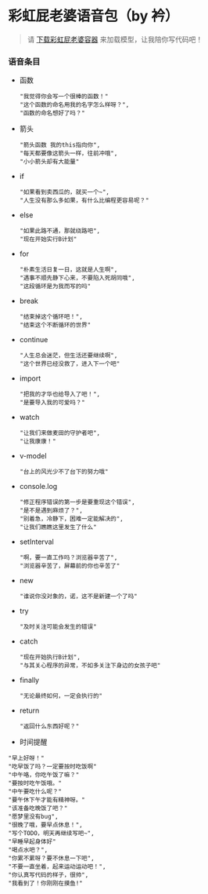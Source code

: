 # 彩虹屁老婆语音包（by 衿）


> 请 [下载彩虹屁老婆容器](https://rfw.jnsii.com) 来加载模型，让我陪你写代码吧！


### 语音条目

- 函数

  ~~~~
  "我觉得你会写一个很棒的函数！"
  "这个函数的命名用我的名字怎么样呀？",
  "函数的命名想好了吗？"
  ~~~~

- 箭头

  ~~~~
  "箭头函数 我的this指向你",
  "每天都要像这箭头一样，往前冲哦",
  "小小箭头却有大能量"
  ~~~~

- if

  ~~~~
  "如果看到卖西瓜的，就买一个~",
  "人生没有那么多如果，有什么比编程更容易呢？"
  ~~~~

- else

  ~~~~
  "如果此路不通，那就绕路吧",
  "现在开始实行B计划"
  ~~~~

- for

  ~~~~
  "朴素生活日复一日，这就是人生啊",
  "遇事不顺先静下心来，不要陷入死胡同哦",
  "这段循环是为我而写的吗"
  ~~~~

- break

  ~~~~
  "结束掉这个循环吧！",
  "结束这个不断循环的世界"
  ~~~~

- continue

  ~~~~
  "人生总会迷茫，但生活还要继续啊",
  "这个世界已经没救了，进入下一个吧"
  ~~~~

- import

  ~~~~
  "把我的才华也给导入了吧！",
  "是要导入我的可爱吗？"
  ~~~~

- watch

  ~~~~
  "让我们来做麦田的守护者吧",
  "让我康康！"
  ~~~~

- v-model

  ~~~~
  "台上的风光少不了台下的努力哦"
  ~~~~

- console.log

  ~~~~
  "修正程序错误的第一步是要重现这个错误",
  "是不是遇到麻烦了？",
  "别着急，冷静下，困难一定能解决的",
  "让我们瞧瞧这里发生了什么"
  ~~~~

- setInterval

  ~~~~
  "啊，要一直工作吗？浏览器辛苦了",
  "浏览器辛苦了，屏幕前的你也辛苦了"
  ~~~~

- new

  ~~~~
  "谁说你没对象的，诺，这不是新建一个了吗"
  ~~~~

- try

  ~~~~
  "及时关注可能会发生的错误"
  ~~~~

- catch

  ~~~~
  "现在开始执行B计划",
  "与其关心程序的异常，不如多关注下身边的女孩子吧"
  ~~~~

- finally

  ~~~~
  "无论最终如何，一定会执行的"
  ~~~~

- return

  ~~~~
  "返回什么东西好呢？"
  ~~~~



-  时间提醒

  ~~~~
  "早上好呀！"
  "吃早饭了吗？一定要按时吃饭啊"
  "中午咯，你吃午饭了嘛？"
  "要按时吃午饭哦。"
  "中午要吃什么呢？"
  "要午休下午才能有精神呀。"
  "该准备吃晚饭了吧？"
  "愿梦里没有bug",
  "很晚了哦，要早点休息！",
  "写个TODO，明天再继续写吧~",
  "早睡早起身体好"
  "喝点水吧？",
  "你累不累呀？要不休息一下吧",
  "不要一直坐着，起来运动运动吧！",
  "你认真写代码的样子，很帅",
  "我看到了！你刚刚在摸鱼!"
  ~~~~







